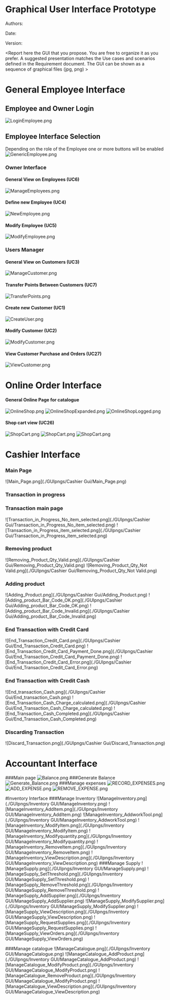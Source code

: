 # Graphical User Interface Prototype  

Authors:

Date:

Version:

\<Report here the GUI that you propose. You are free to organize it as you prefer. A suggested presentation matches the Use cases and scenarios defined in the Requirement document. The GUI can be shown as a sequence of graphical files (jpg, png)  >
# General Employee Interface
## Employee and Owner Login
![LoginEmployee.png](Deliverables/GUIpngs/Login.png)
## Employee Interface Selection
Depending on the role of the Employee one or more buttons will be enabled
![GenericEmployee.png](./GUIpngs/GenericEmployee.png)
### Owner Interface
#### General View on Employees (UC6)
![ManageEmployees.png](./GUIpngs/GenericOwner.png)
#### Define new Employee (UC4)
![NewEmployee.png](./GUIpngs/New_Employee.png)
#### Modify Employee (UC5)
![ModifyEmployee.png](./GUIpngs/ModifyEmployee.png)
### Users Manager
#### General View on Customers (UC3)
![ManageCustomer.png](./GUIpngs/ManageCustomers.png)
#### Transfer Points Between Customers (UC7)
![TransferPoints.png](./GUIpngs/TransferPoints.png)
#### Create new Customer (UC1)
![CreateUser.png](./GUIpngs/NewCustomer.png)
#### Modify Customer (UC2)
![ModifyCustomer.png](./GUIpngs/ModifyCustomer.png)
#### View Customer Purchase and Orders (UC27)
![ViewCustomer.png](./GUIpngs/ViewCustomer.png)

# Online Order Interface
#### General Online Page for catalogue
![OnlineShop.png](./GUIpngs/OnlineShop/OnlineShop.png)
![OnlineShopExpanded.png](./GUIpngs/OnlineShop/OnlineShopExpanded.png)
![OnlineShopLogged.png](./GUIpngs/OnlineShop/OnlineShopLogged.png)
#### Shop cart view (UC26)
![ShopCart.png](./GUIpngs/OnlineShop/ShopCart.png)
![ShopCart.png](./GUIpngs/OnlineShop/ShopCartConfirm.png)
![ShopCart.png](./GUIpngs/OnlineShop/ShopCartFailed.png)

# Cashier Interface

### Main Page
![Main_Page.png](./GUIpngs/Cashier Gui/Main_Page.png)
### Transaction in progress
### Transaction main page
![Transaction_in_Progress_No_item_selected.png](./GUIpngs/Cashier Gui/Transaction_in_Progress_No_item_selected.png)
![Transaction_in_Progress_item_selected.png](./GUIpngs/Cashier Gui/Transaction_in_Progress_item_selected.png)
### Removing product
![Removing_Product_Qty_Valid.png](./GUIpngs/Cashier Gui/Removing_Product_Qty_Valid.png)
![Removing_Product_Qty_Not Valid.png](./GUIpngs/Cashier Gui/Removing_Product_Qty_Not Valid.png)
### Adding product
![Adding_Product.png](./GUIpngs/Cashier Gui/Adding_Product.png)
![Adding_product_Bar_Code_OK.png](./GUIpngs/Cashier Gui/Adding_product_Bar_Code_OK.png)
![Adding_product_Bar_Code_Invalid.png](./GUIpngs/Cashier Gui/Adding_product_Bar_Code_Invalid.png)
### End Transaction with Credit Card
![End_Transaction_Credit_Card.png](./GUIpngs/Cashier Gui/End_Transaction_Credit_Card.png)
![End_Transaction_Credit_Card_Payment_Done.png](./GUIpngs/Cashier Gui/End_Transaction_Credit_Card_Payment_Done.png)
![End_Transaction_Credit_Card_Error.png](./GUIpngs/Cashier Gui/End_Transaction_Credit_Card_Error.png)
### End Transaction with Credit Cash
![End_transaction_Cash.png](./GUIpngs/Cashier Gui/End_transaction_Cash.png)
![End_Transaction_Cash_Charge_calculated.png](./GUIpngs/Cashier Gui/End_Transaction_Cash_Charge_calculated.png)
![End_Transaction_Cash_Completed.png](./GUIpngs/Cashier Gui/End_Transaction_Cash_Completed.png)
### Discarding Transaction
![Discard_Transaction.png](./GUIpngs/Cashier Gui/Discard_Transaction.png)

# Accountant Interface

###Main page
![Balance.png](./GUIpngs/AccountantPNG/Balance.png)
###Generate Balance
![Generate_Balance.png](./GUIpngs/AccountantPNG/Generate_Balance.png)
###Manage expenses
![RECORD_EXPENSES.png](./GUIpngs/AccountantPNG/RECORD_EXPENSES.png)
![ADD_EXPENSE.png](./GUIpngs/AccountantPNG/ADD_EXPENSE.png)
![REMOVE_EXPENSE.png](./GUIpngs/AccountantPNG/REMOVE_EXPENSE.png)

#Inventory Interface
###Manage Inventory
![ManageInventory.png](./GUIpngs/Inventory GUI/ManageInventory.png)
![ManageInventory_AddItem.png](./GUIpngs/Inventory GUI/ManageInventory_AddItem.png)
![ManageInventory_AddworkTool.png](./GUIpngs/Inventory GUI/ManageInventory_AddworkTool.png)
![ManageInventory_ModifyItem.png](./GUIpngs/Inventory GUI/ManageInventory_ModifyItem.png)
![ManageInventory_Modifyquantity.png](./GUIpngs/Inventory GUI/ManageInventory_Modifyquantity.png)
![ManageInventory_RemoveItem.png](./GUIpngs/Inventory GUI/ManageInventory_RemoveItem.png)
![ManageInventory_ViewDescription.png](./GUIpngs/Inventory GUI/ManageInventory_ViewDescription.png)
###Manage Supply 
![ManageSupply.png](./GUIpngs/Inventory GUI/ManageSupply.png)
![ManageSupply_SetThreshold.png](./GUIpngs/Inventory GUI/ManageSupply_SetThreshold.png)
![ManageSupply_RemoveThreshold.png](./GUIpngs/Inventory GUI/ManageSupply_RemoveThreshold.png)
![ManageSupply_AddSupplier.png](./GUIpngs/Inventory GUI/ManageSupply_AddSupplier.png)
![ManageSupply_ModifySupplier.png](./GUIpngs/Inventory GUI/ManageSupply_ModifySupplier.png)
![ManageSupply_ViewDescription.png](./GUIpngs/Inventory GUI/ManageSupply_ViewDescription.png)
![ManageSupply_RequestSupplies.png](./GUIpngs/Inventory GUI/ManageSupply_RequestSupplies.png)
![ManageSupply_ViewOrders.png](./GUIpngs/Inventory GUI/ManageSupply_ViewOrders.png)

###Manage catalogue
![ManageCatalogue.png](./GUIpngs/Inventory GUI/ManageCatalogue.png)
![ManageCatalogue_AddProduct.png](./GUIpngs/Inventory GUI/ManageCatalogue_AddProduct.png)
![ManageCatalogue_ModifyProduct.png](./GUIpngs/Inventory GUI/ManageCatalogue_ModifyProduct.png)
![ManageCatalogue_RemoveProduct.png](./GUIpngs/Inventory GUI/ManageCatalogue_ModifyProduct.png)
![ManageCatalogue_ViewDescription.png](./GUIpngs/Inventory GUI/ManageCatalogue_ViewDescription.png)






